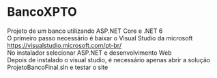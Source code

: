 # BancoXPTO<br />
Projeto de um banco utilizando ASP.NET Core e .NET 6<br />
O primeiro passo necessário é baixar o Visual Studio da microsoft https://visualstudio.microsoft.com/pt-br/<br />
No instalador selecionar ASP.NET e desenvolvimento Web<br />
Depois de instalado o visual studio, é necessário apenas abrir a solução ProjetoBancoFinal.sln e testar o site
